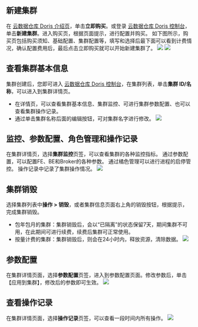 ## 新建集群
在 [云数据仓库 Doris 介绍页](https://cloud.tencent.com/product/cdwdoris)，单击**立即购买**。或登录 [云数据仓库 Doris 控制台](https://console.cloud.tencent.com/cdwdoris)，单击**新建集群**。进入购买页，根据页面提示，进行配置并购买。
如下图所示，购买页包括购买须知、基础配置、集群配置等，填写和选择后最下面可以看到计费情况，确认配置费用后，最后点击立即购买就可以开始新建集群了。
![](https://qcloudimg.tencent-cloud.cn/raw/554e4109017a960200f7f024476ac145.png)
![](https://qcloudimg.tencent-cloud.cn/raw/8693aa5422344aa458206e1f48531d39.png)

## 查看集群基本信息
集群创建后，您即可进入 [云数据仓库 Doris 控制台](https://console.cloud.tencent.com/cdwdoris)，在集群列表，单击**集群 ID/名称**，可以进入到集群详情页。
- 在详情页，可以查看集群基本信息、集群监控、可进行集群参数配置、也可以查看集群操作记录。
- 通过单击集群名称后面的编辑按钮，可对集群名字进行修改。
![](https://qcloudimg.tencent-cloud.cn/raw/f6f0137b159729b155fd79a789189a99.png)

## 监控、参数配置、角色管理和操作记录
在集群详情页，选择**集群监控**页签，可以查看集群的各种监控指标。
通过参数配置，可以配置FE、BE和Broker的各种参数。
通过橘色管理可以进行进程的启停管控。
操作记录中记录了集群操作情况。
![](https://qcloudimg.tencent-cloud.cn/raw/4e9a03a769c80ecdc2d179e82aa7a4a6.png)

## 集群销毁
选择集群列表中**操作 > 销毁**，或者集群信息页面右上角的销毁按钮，根据提示，完成集群销毁。
- 包年包月的集群：集群销毁后，会以“已隔离”的状态保留7天，期间集群不可用，在此期间可进行续费，续费后集群可正常使用。
- 按量计费的集群：集群销毁后，则会在24小时内，释放资源，清除数据。
![](https://qcloudimg.tencent-cloud.cn/raw/2263347c8b9781079d3f596e1aa5edf8.png)

## 参数配置
在集群详情页面，选择**参数配置**页签，进入到参数配置页面。修改参数后，单击【应用到集群】，修改后的参数即可生效。
![](https://qcloudimg.tencent-cloud.cn/raw/44815994652cfe789890c56fdcd85d31.png)

## 查看操作记录
在集群详情页面，选择**操作记录**页签，可以查看一段时间内所有操作。
![](https://qcloudimg.tencent-cloud.cn/raw/1d76dd9ede54728570c92742fa422872.png)
